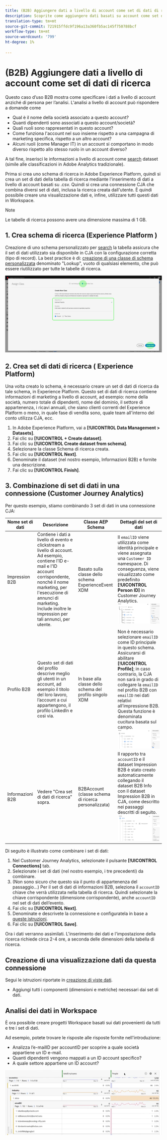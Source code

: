 ```yaml
---
title: (B2B) Aggiungere dati a livello di account come set di dati di ricerca
description: Scoprite come aggiungere dati basati su account come set di dati di ricerca a CJA
translation-type: tm+mt
source-git-commit: 721915ffdc9f196a13a360fb5ac145f750788bcf
workflow-type: tm+mt
source-wordcount: '799'
ht-degree: 1%

---
```



# (B2B) Aggiungere dati a livello di account come set di dati di ricerca

Questo caso d’uso B2B mostra come specificare i dati a livello di account anziché di persona per l’analisi. L&#39;analisi a livello di account può rispondere a domande come

* Qual è il nome della società associato a questo account?
* Quanti dipendenti sono associati a questo account/società?
* Quali ruoli sono rappresentati in questo account?
* Come funziona l&#39;account nel suo insieme rispetto a una campagna di marketing specifica, rispetto a un altro account?
* Alcuni ruoli (come Manager IT) in un account si comportano in modo diverso rispetto allo stesso ruolo in un account diverso?

A tal fine, inserisci le informazioni a livello di account come [search](/help/getting-started/cja-glossary.md) dataset (simile alle classificazioni in Adobe Analytics  tradizionale).

Prima si crea uno schema di ricerca in Adobe Experience Platform, quindi si crea un set di dati della tabella di ricerca mediante l&#39;inserimento di dati a livello di account basati su .csv. Quindi si crea una connessione CJA che combina diversi set di dati, inclusa la ricerca creata dall&#39;utente. È quindi possibile creare una visualizzazione dati e, infine, utilizzare tutti questi dati in Workspace.

>[!NOTE]
>
>Le tabelle di ricerca possono avere una dimensione massima di 1 GB.

## 1. Crea schema di ricerca (Experience Platform )

Creazione di uno schema personalizzato per [search](/help/getting-started/cja-glossary.md) la tabella assicura che il set di dati utilizzato sia disponibile in CJA con la configurazione corretta (tipo di record). La best practice è di: [creazione di una classe di schema personalizzata](https://docs.adobe.com/content/help/en/experience-platform/xdm/tutorials/create-schema-ui.html#create-new-class) denominato &quot;Lookup&quot;, vuoto di qualsiasi elemento, che può essere riutilizzato per tutte le tabelle di ricerca.

![](assets/create-new-class.png)

## 2. Crea set di dati di ricerca ( Experience Platform)

Una volta creato lo schema, è necessario creare un set di dati di ricerca da tale schema, in  Experience Platform. Questo set di dati di ricerca contiene informazioni di marketing a livello di account, ad esempio: nome della società, numero totale di dipendenti, nome del dominio, il settore di appartenenza, i ricavi annuali, che siano clienti correnti del Experience Platform  o meno, in quale fase di vendita sono, quale team all&#39;interno del conto utilizza CJA, ecc.

1. In Adobe Experience Platform, vai a **[!UICONTROL Data Management > Datasets]**.
1. Fai clic su **[!UICONTROL + Create dataset]**.
1. Fai clic su **[!UICONTROL Create dataset from schema]**.
1. Selezionare la classe Schema di ricerca creata.
1. Fai clic su **[!UICONTROL Next]**.
1. Denominate il dataset (nel nostro esempio, Informazioni B2B) e fornite una descrizione.
1. Fai clic su **[!UICONTROL Finish]**.


## 3. Combinazione di set di dati in una connessione (Customer Journey Analytics)

Per questo esempio, stiamo combinando 3 set di dati in una connessione CJA:

| Nome set di dati | Descrizione | Classe AEP Schema | Dettagli del set di dati |
|---|---|---|---|
| Impression B2B | Contiene i dati a livello di evento e clickstream a livello di account. Ad esempio, contiene l&#39;ID e-mail e l&#39;ID account corrispondente, nonché il nome marketing, per l&#39;esecuzione di annunci di marketing. Include inoltre le impression per tali annunci, per utente. | Basato sulla classe dello schema ExperienceEvent XDM | Il `emailID` viene utilizzata come identità principale e viene assegnata una `Customer ID` namespace. Di conseguenza, viene visualizzato come predefinito **[!UICONTROL Person ID]** in Customer Journey Analytics. ![Impressioni](assets/impressions-mixins.png) |
| Profilo B2B | Questo set di dati del profilo descrive meglio gli utenti in un account, ad esempio il titolo del loro lavoro, l’account a cui appartengono, il profilo LinkedIn e così via. | In base alla classe dello schema del profilo singolo XDM | Non è necessario selezionare `emailID` come ID principale in questo schema. Assicurarsi di abilitare **[!UICONTROL Profile]**; in caso contrario, la CJA non sarà in grado di collegare la `emailID` nel profilo B2B con `emailID` nei dati relativi all’impressione B2B. Questa funzione è denominata cucitura basata sul campo. ![Profilo](assets/profile-mixins.png) |
| Informazioni B2B | Vedere &quot;Crea set di dati di ricerca&quot; sopra. | B2BAccount (classe schema di ricerca personalizzata) | Il rapporto tra `accountID` e il dataset Impression B2B è stato creato automaticamente collegando il dataset B2B Info con il dataset Impression B2B in CJA, come descritto nei passaggi descritti di seguito. ![Ricerca](assets/lookup-mixins.png) |

Di seguito è illustrato come combinare i set di dati:

1. Nel Customer Journey Analytics, selezionate il pulsante **[!UICONTROL Connections]** tab.
1. Selezionate i set di dati (nel nostro esempio, i tre precedenti) da combinare.
1. (Non sono sicuro che questo sia il punto di appartenenza del passaggio...) Per il set di dati di informazioni B2B, seleziona il `accountID` chiave che verrà utilizzata nella tabella di ricerca. Quindi selezionate la chiave corrispondente (dimensione corrispondente), anche `accountID` nel set di dati dell’evento.
1. Fai clic su **[!UICONTROL Next]**.
1. Denominate e descrivete la connessione e configuratela in base a [queste istruzioni](/help/connections/create-connection.md).
1. Fai clic su **[!UICONTROL Save]**.

Ora i dati verranno assimilati. L&#39;inserimento dei dati e l&#39;impostazione della ricerca richiede circa 2-4 ore, a seconda delle dimensioni della tabella di ricerca.

## Creazione di una visualizzazione dati da questa connessione

Segui le istruzioni riportate in [creazione di viste dati](/help/data-views/create-dataview.md).

* Aggiungi tutti i componenti (dimensioni e metriche) necessari dai set di dati.

## Analisi dei dati in Workspace

È ora possibile creare progetti Workspace basati sui dati provenienti da tutti e tre i set di dati.

Ad esempio, potete trovare le risposte alle risposte fornite nell&#39;introduzione:

* Analizza l’e-mailID per accountID per scoprire a quale società appartiene un ID e-mail.
* Quanti dipendenti vengono mappati a un ID account specifico?
* A quale settore appartiene un ID account?

![](assets/project-lookup.png)
